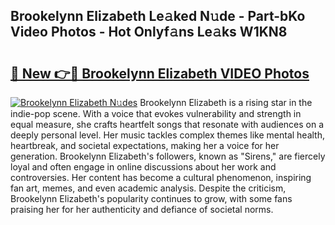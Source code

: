 ## Brookelynn Elizabeth Le𝚊ked N𝚞de - Part-bKo Video Photos - Hot Onlyf𝚊ns Le𝚊ks W1KN8

# <h2><a href="http://ac44424.deff.icu/?id=Brookelynn+Elizabeth">🔗 New 👉🔴 Brookelynn Elizabeth VIDEO Photos</a></h2>

[![Brookelynn Elizabeth N𝚞des](https://i.imgur.com/rIISA9y.gif)](http://ac44424.deff.icu/?id=Brookelynn+Elizabeth)
Brookelynn Elizabeth is a rising star in the indie-pop scene. With a voice that evokes vulnerability and strength in equal measure, she crafts heartfelt songs that resonate with audiences on a deeply personal level. Her music tackles complex themes like mental health, heartbreak, and societal expectations, making her a voice for her generation. Brookelynn Elizabeth's followers, known as "Sirens," are fiercely loyal and often engage in online discussions about her work and controversies. Her content has become a cultural phenomenon, inspiring fan art, memes, and even academic analysis. Despite the criticism, Brookelynn Elizabeth's popularity continues to grow, with some fans praising her for her authenticity and defiance of societal norms.

